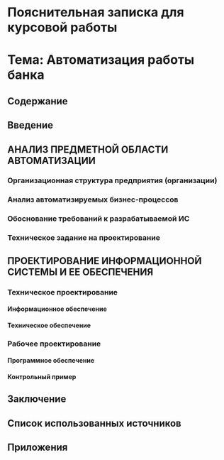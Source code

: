 
# Пояснительная записка для курсовой работы
# Тема: Автоматизация работы банка

## Содержание


## Введение


## АНАЛИЗ ПРЕДМЕТНОЙ ОБЛАСТИ АВТОМАТИЗАЦИИ

### Организационная структура предприятия (организации)

### Анализ автоматизируемых бизнес-процессов

### Обоснование требований к разрабатываемой ИС

### Техническое задание на проектирование


## ПРОЕКТИРОВАНИЕ ИНФОРМАЦИОННОЙ СИСТЕМЫ И ЕЕ ОБЕСПЕЧЕНИЯ

### Техническое проектирование

#### Информационное обеспечение

#### Техническое обеспечение

### Рабочее проектирование

#### Программное обеспечение

#### Контрольный пример


## Заключение


## Список использованных источников


## Приложения

